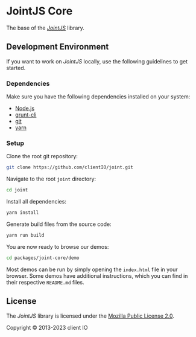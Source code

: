 # JointJS Core

The base of the *[JointJS](https://www.jointjs.com/)* library.

## Development Environment

If you want to work on *JointJS* locally, use the following guidelines to get started.

### Dependencies

Make sure you have the following dependencies installed on your system:
* [Node.js](https://nodejs.org/)
* [grunt-cli](http://gruntjs.com/using-the-cli)
* [git](https://git-scm.com/)
* [yarn](https://yarnpkg.com/getting-started/install)

### Setup

Clone the root git repository:
```bash
git clone https://github.com/clientIO/joint.git
```

Navigate to the root `joint` directory:
```bash
cd joint
```

Install all dependencies:
```bash
yarn install
```

Generate build files from the source code:
```bash
yarn run build
```

You are now ready to browse our demos:
```bash
cd packages/joint-core/demo
```
Most demos can be run by simply opening the `index.html` file in your browser. Some demos have additional instructions, which you can find in their respective `README.md` files.

## License

The *JointJS* library is licensed under the [Mozilla Public License 2.0](https://github.com/clientIO/joint/blob/master/LICENSE).

Copyright © 2013-2023 client IO
